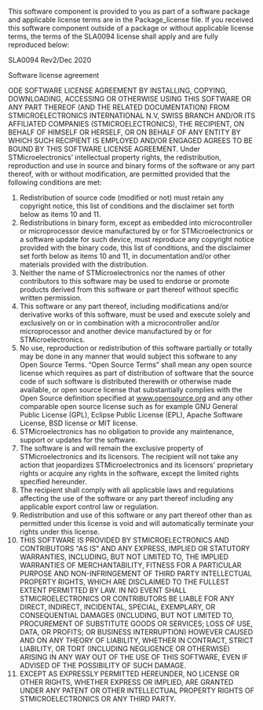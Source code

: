 This software component is provided to you as part of a software package and
applicable license terms are in the Package_license file. If you received this
software component outside of a package or without applicable license terms,
the terms of the SLA0094 license shall apply and are fully reproduced below:

SLA0094 Rev2/Dec 2020

Software license agreement

ODE SOFTWARE LICENSE AGREEMENT
BY INSTALLING, COPYING, DOWNLOADING, ACCESSING OR OTHERWISE USING THIS SOFTWARE OR ANY PART
THEREOF (AND THE RELATED DOCUMENTATION) FROM STMICROELECTRONICS INTERNATIONAL N.V, SWISS
BRANCH AND/OR ITS AFFILIATED COMPANIES (STMICROELECTRONICS), THE RECIPIENT, ON BEHALF OF HIMSELF
OR HERSELF, OR ON BEHALF OF ANY ENTITY BY WHICH SUCH RECIPIENT IS EMPLOYED AND/OR ENGAGED
AGREES TO BE BOUND BY THIS SOFTWARE LICENSE AGREEMENT.
Under STMicroelectronics’ intellectual property rights, the redistribution, reproduction and use in source and binary forms of the
software or any part thereof, with or without modification, are permitted provided that the following conditions are met:
1. Redistribution of source code (modified or not) must retain any copyright notice, this list of conditions and the disclaimer set
forth below as items 10 and 11.
2. Redistributions in binary form, except as embedded into microcontroller or microprocessor device manufactured by or for
STMicroelectronics or a software update for such device, must reproduce any copyright notice provided with the binary code,
this list of conditions, and the disclaimer set forth below as items 10 and 11, in documentation and/or other materials provided
with the distribution.
3. Neither the name of STMicroelectronics nor the names of other contributors to this software may be used to endorse or
promote products derived from this software or part thereof without specific written permission.
4. This software or any part thereof, including modifications and/or derivative works of this software, must be used and execute
solely and exclusively on or in combination with a microcontroller and/or microprocessor and another device manufactured by or
for STMicroelectronics.
5. No use, reproduction or redistribution of this software partially or totally may be done in any manner that would subject
this software to any Open Source Terms. “Open Source Terms” shall mean any open source license which requires as part
of distribution of software that the source code of such software is distributed therewith or otherwise made available, or open
source license that substantially complies with the Open Source definition specified at www.opensource.org and any other
comparable open source license such as for example GNU General Public License (GPL), Eclipse Public License (EPL),
Apache Software License, BSD license or MIT license.
6. STMicroelectronics has no obligation to provide any maintenance, support or updates for the software.
7. The software is and will remain the exclusive property of STMicroelectronics and its licensors. The recipient will not take any
action that jeopardizes STMicroelectronics and its licensors' proprietary rights or acquire any rights in the software, except the
limited rights specified hereunder.
8. The recipient shall comply with all applicable laws and regulations affecting the use of the software or any part thereof
including any applicable export control law or regulation.
9. Redistribution and use of this software or any part thereof other than as permitted under this license is void and will
automatically terminate your rights under this license.
10. THIS SOFTWARE IS PROVIDED BY STMICROELECTRONICS AND CONTRIBUTORS "AS IS" AND ANY
EXPRESS, IMPLIED OR STATUTORY WARRANTIES, INCLUDING, BUT NOT LIMITED TO, THE IMPLIED WARRANTIES
OF MERCHANTABILITY, FITNESS FOR A PARTICULAR PURPOSE AND NON-INFRINGEMENT OF THIRD PARTY
INTELLECTUAL PROPERTY RIGHTS, WHICH ARE DISCLAIMED TO THE FULLEST EXTENT PERMITTED BY LAW. IN
NO EVENT SHALL STMICROELECTRONICS OR CONTRIBUTORS BE LIABLE FOR ANY DIRECT, INDIRECT, INCIDENTAL,
SPECIAL, EXEMPLARY, OR CONSEQUENTIAL DAMAGES (INCLUDING, BUT NOT LIMITED TO, PROCUREMENT OF
SUBSTITUTE GOODS OR SERVICES; LOSS OF USE, DATA, OR PROFITS; OR BUSINESS INTERRUPTION) HOWEVER
CAUSED AND ON ANY THEORY OF LIABILITY, WHETHER IN CONTRACT, STRICT LIABILITY, OR TORT (INCLUDING
NEGLIGENCE OR OTHERWISE) ARISING IN ANY WAY OUT OF THE USE OF THIS SOFTWARE, EVEN IF ADVISED OF
THE POSSIBILITY OF SUCH DAMAGE.
11. EXCEPT AS EXPRESSLY PERMITTED HEREUNDER, NO LICENSE OR OTHER RIGHTS, WHETHER EXPRESS
OR IMPLIED, ARE GRANTED UNDER ANY PATENT OR OTHER INTELLECTUAL PROPERTY RIGHTS OF
STMICROELECTRONICS OR ANY THIRD PARTY.
